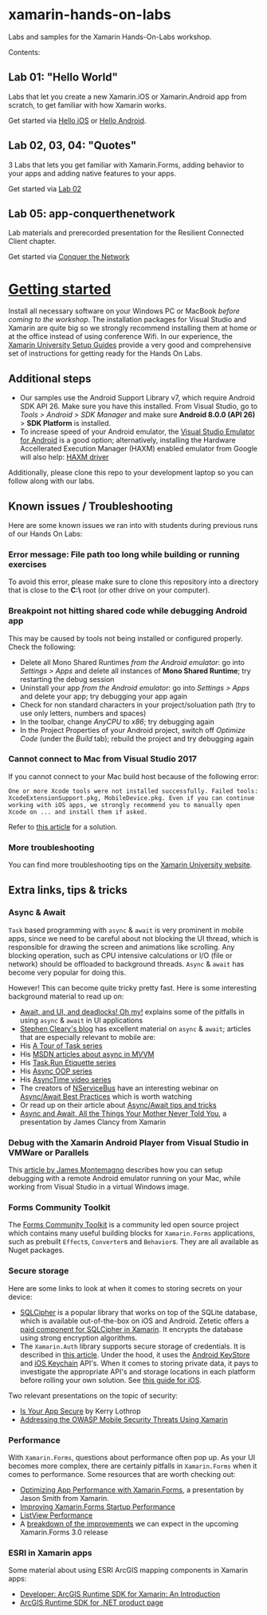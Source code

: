 # xamarin-hands-on-labs
Labs and samples for the Xamarin Hands-On-Labs workshop.

Contents:

## Lab 01: "Hello World"
Labs that let you create a new Xamarin.iOS or Xamarin.Android app from scratch, to get familiar with how Xamarin works.

Get started via [Hello iOS](./Lab01/iOS/readme.md) or [Hello Android](./Lab01/Android/readme.md).

## Lab 02, 03, 04: "Quotes"
3 Labs that lets you get familiar with Xamarin.Forms, adding behavior to your apps and adding native features to your apps.

Get started via [Lab 02](./Lab02/readme.md)

## Lab 05: app-conquerthenetwork
Lab materials and prerecorded presentation for the Resilient Connected Client chapter.

Get started via [Conquer the Network](./app-conquerthenetwork)

# [Getting started](#Instructions)
Install all necessary software on your Windows PC or MacBook _before coming to the workshop_. The installation packages for Visual Studio and Xamarin are quite big so we strongly recommend installing them at home or at the office instead of using conference Wifi. In our experience, the [Xamarin University Setup Guides](https://university.xamarin.com/content/setupmenu) provide a very good and comprehensive set of instructions for getting ready for the Hands On Labs.

## Additional steps
- Our samples use the Android Support Library v7, which require Android SDK API 26. Make sure you have this installed. From Visual Studio, go to _Tools > Android > SDK Manager_ and make sure **Android 8.0.0 (API 26)** > **SDK Platform** is installed.
- To increase speed of your Android emulator, the [Visual Studio Emulator for Android](https://www.visualstudio.com/vs/msft-android-emulator/) is a good option; alternatively, installing the Hardware Accellerated Execution Manager (HAXM) enabled emulator from Google will also help: [HAXM driver](https://software.intel.com/en-us/articles/intel-hardware-accelerated-execution-manager-intel-haxm)

Additionally, please clone this repo to your development laptop so you can follow along with our labs.

## Known issues / Troubleshooting
Here are some known issues we ran into with students during previous runs of our Hands On Labs:

### Error message: **File path too long** while building or running exercises
To avoid this error, please make sure to clone this repository into a directory that is close to the **C:\\** root (or other drive on your computer).

### Breakpoint not hitting shared code while debugging Android app
This may be caused by tools not being installed or configured properly. Check the following:
- Delete all Mono Shared Runtimes _from the Android emulator_: go into _Settings > Apps_ and delete all instances of **Mono Shared Runtime**; try restarting the debug session
- Uninstall your app _from the Android emulator_: go into _Settings > Apps_ and delete your app; try debugging your app again
- Check for non standard characters in your project/soluation path (try to use only letters, numbers and spaces)
- In the toolbar, change _AnyCPU_ to _x86_; try debugging again
- In the Project Properties of your Android project, switch off _Optimize Code_ (under the _Build_ tab); rebuild the project and try debugging again

### Cannot connect to Mac from Visual Studio 2017
If you cannot connect to your Mac build host because of the following error:

    One or more Xcode tools were not installed successfully. Failed tools: XcodeExtensionSupport.pkg, MobileDevice.pkg. Even if you can continue working with iOS apps, we strongly recommend you to manually open Xcode on ... and install them if asked.

Refer to [this article](https://developercommunity.visualstudio.com/content/problem/209704/vs-156-xcode-tools-installation-fails.html?childToView=211204#comment-211204) for a solution.

### More troubleshooting
You can find more troubleshooting tips on the [Xamarin University website](https://university.xamarin.com/resources/troubleshooting).

## Extra links, tips & tricks
### Async & Await
`Task` based programming with `async` & `await` is very prominent in mobile apps, since we need to be careful about not blocking the UI thread, which is responsible for drawing the screen and animations like scrolling. Any blocking operation, such as CPU intensive calculations or I/O (file or network) should be offloaded to background threads. `Async` & `await` has become very popular for doing this.

However! This can become quite tricky pretty fast. Here is some interesting background material to read up on:

- [Await, and UI, and deadlocks! Oh my!](https://blogs.msdn.microsoft.com/pfxteam/2011/01/13/await-and-ui-and-deadlocks-oh-my/) explains some of the pitfalls in using `async` & `await` in UI applications
- [Stephen Cleary's blog](http://blog.stephencleary.com) has excellent material on `async` & `await`; articles that are especially relevant to mobile are:
- His [A Tour of Task series](http://blog.stephencleary.com/2014/04/a-tour-of-task-part-0-overview.html)
- His [MSDN articles about async in MVVM](http://blog.stephencleary.com/2014/04/announcement-msdn-async-mvvm-articles.html)
- His [Task.Run Etiquette series](http://blog.stephencleary.com/2013/10/taskrun-etiquette-and-proper-usage.html)
- His [Async OOP series](https://blog.stephencleary.com/2013/01/async-oop-0-introduction.html)
- His [AsyncTime video series](https://vimeo.com/ondemand/asynctime)
- The creators of [NServiceBus](https://particular.net/nservicebus) have an interesting webinar on [Async/Await Best Practices](https://particular.net/webinars/async-await-best-practices) which is worth watching
- Or read up on their article about [Async/Await tips and tricks](https://particular.net/blog/async-await-tips-and-tricks)
- [Async and Await, All the Things Your Mother Never Told You](https://channel9.msdn.com/Events/Xamarin-Evolve/2016/Async-and-Await-All-the-Things-Your-Mother-Never-Told-You), a presentation by James Clancy from Xamarin

### Debug with the Xamarin Android Player from Visual Studio in VMWare or Parallels
This [article by James Montemagno](https://montemagno.com/debug-with-the-xamarin-android-player-from-visual/) describes how you can setup debugging with a remote Android emulator running on your Mac, while working from Visual Studio in a virtual Windows image.

### Forms Community Toolkit
The [Forms Community Toolkit](https://github.com/FormsCommunityToolkit/FormsCommunityToolkit) is a community led open source project which contains many useful building blocks for `Xamarin.Forms` applications, such as prebuilt `Effect`s, `Converter`s and `Behavior`s. They are all available as Nuget packages.

### Secure storage
Here are some links to look at when it comes to storing secrets on your device:

- [SQLCipher](https://www.zetetic.net/sqlcipher/) is a popular library that works on top of the SQLite database, which is available out-of-the-box on iOS and Android. Zetetic offers a [paid component for SQLCipher in Xamarin](https://www.zetetic.net/sqlcipher/sqlcipher-for-xamarin/). It encrypts the database using strong encryption algorithms.
- The `Xamarin.Auth` library supports secure storage of credentials. It is described in [this article](https://developer.xamarin.com/recipes/cross-platform/xamarin-forms/general/store-credentials/). Under the hood, it uses the [Android KeyStore](https://developer.android.com/training/articles/keystore.html) and [iOS Keychain](https://developer.xamarin.com/samples/monotouch/Keychain/) API's. When it comes to storing private data, it pays to investigate the appropriate API's and storage locations in each platform before rolling your own solution. See [this guide for iOS](https://developer.xamarin.com/guides/ios/application_fundamentals/security-privacy-enhancements/).

Two relevant presentations on the topic of security:

- [Is Your App Secure](https://channel9.msdn.com/Events/Xamarin-Evolve/2016/Is-Your-App-Secure) by Kerry Lothrop
- [Addressing the OWASP Mobile Security Threats Using Xamarin](https://channel9.msdn.com/Events/Xamarin-Evolve/2016/Addressing-the-OWASP-Mobile-Security-Threats-Using-Xamarin)

### Performance
With `Xamarin.Forms`, questions about performance often pop up. As your UI becomes more complex, there are certainly pitfalls in `Xamarin.Forms` when it comes to performance. Some resources that are worth checking out:

- [Optimizing App Performance with Xamarin.Forms](https://channel9.msdn.com/Events/Xamarin-Evolve/2016/Optimizing-App-Performance-with-XamarinForms), a presentation by Jason Smith from Xamarin.
- [Improving Xamarin.Forms Startup Performance](https://xamarinhelp.com/improving-xamarin-forms-startup-performance/)
- [ListView Performance](https://developer.xamarin.com/guides/xamarin-forms/user-interface/listview/performance/)
- A [breakdown of the improvements](https://blog.xamarin.com/glimpse-future-xamarin-forms-3-0/) we can expect in the upcoming Xamarin.Forms 3.0 release

### ESRI in Xamarin apps
Some material about using ESRI ArcGIS mapping components in Xamarin apps:

- [Developer: ArcGIS Runtime SDK for Xamarin: An Introduction](https://www.youtube.com/watch?v=IDPnUZgAK5w)
- [ArcGIS Runtime SDK for .NET product page](https://developers.arcgis.com/net/)
